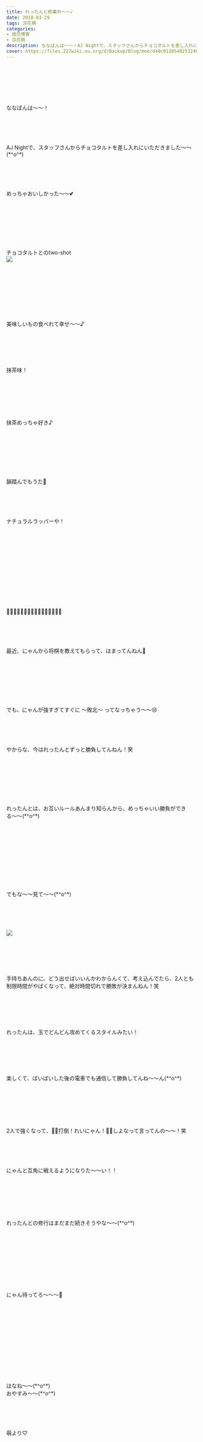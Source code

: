 ```yaml
---
title: れったんと修業中～～♪
date: 2018-03-29
tags: 涼花萌
categories: 
- 成员博客
- 涼花萌
description: ななばんは〜〜！AJ Nightで、スタッフさんからチョコタルトを差し入れにいただきました〜〜(*^o^*)めっちゃおいしかった〜〜💕チョコタルトとのtwo-shot...
cover: https://files.227wiki.eu.org/d/Backup/Blog/moe/d40c0130548253246c6c3c0be1177.jpg 
---
```

<div class="blog_detail__main">
<br/>
<br/>
<br/>
<br/>
<br/>
<br/>
ななばんは〜〜！<br/>
<br/>
<br/>
<br/>
<br/>
<br/>
AJ Nightで、スタッフさんからチョコタルトを差し入れにいただきました〜〜(*^o^*)<br/>
<br/>
<br/>
<br/>
<br/>
<br/>
めっちゃおいしかった〜〜💕<br/>
<br/>
<br/>
<br/>
<br/>
<br/>
<br/>
<br/>
<br/>
チョコタルトとのtwo-shot<br/>
<img src="https://files.227wiki.eu.org/d/Backup/Blog/moe/d40c0130548253246c6c3c0be1177.jpg"><br/>
<br/>
<br/>
<br/>
<br/>
<br/>
<br/>
<br/>
<br/>
<br/>
美味しいもの食べれて幸せ〜〜♪<br/>
<br/>
<br/>
<br/>
<br/>
<br/>
<br/>
抹茶味！<br/>
<br/>
<br/>
<br/>
<br/>
<br/>
<br/>
<br/>
抹茶めっちゃ好き♪<br/>
<br/>
<br/>
<br/>
<br/>
<br/>
<br/>
<br/>
<br/>
韻踏んでもうた🙊<br/>
<br/>
<br/>
<br/>
<br/>
<br/>
ナチュラルラッパーや！<br/>
<br/>
<br/>
<br/>
<br/>
<br/>
<br/>
<br/>
<br/>
<br/>
<br/>
<br/>
<br/>
<br/>
🍬🍬🍬🍬🍬🍬🍬🍬🍬🍬🍬🍬🍬🍬🍬🍬<br/>
<br/>
<br/>
<br/>
<br/>
<br/>
最近、にゃんから将棋を教えてもらって、はまってんねん🤗<br/>
<br/>
<br/>
<br/>
<br/>
<br/>
<br/>
<br/>
<br/>
でも、にゃんが強すぎてすぐに 〜敗北〜 ってなっちゃう〜〜😢<br/>
<br/>
<br/>
<br/>
<br/>
<br/>
やからな、今はれったんとずっと勝負してんねん！笑<br/>
<br/>
<br/>
<br/>
<br/>
<br/>
<br/>
<br/>
<br/>
れったんとは、お互いルールあんまり知らんから、めっちゃいい勝負ができる〜〜(*^o^*)<br/>
<br/>
<br/>
<br/>
<br/>
<br/>
<br/>
<br/>
<br/>
<br/>
<br/>
<br/>
でもな〜〜見て〜〜(*^o^*)<br/>
<br/>
<br/>
<br/>
<br/>
<br/>
<img src="https://files.227wiki.eu.org/d/Backup/Blog/moe/d40c0130548253246c6c3c0be1177-01.jpg"><br/>
<br/>
<br/>
<br/>
<br/>
<br/>
<br/>
手持ちあんのに、どう出せばいいんかわからんくて、考え込んでたら、2人とも制限時間がやばくなって、絶対時間切れで勝敗が決まんねん！笑<br/>
<br/>
<br/>
<br/>
<br/>
<br/>
<br/>
れったんは、玉でどんどん攻めてくるスタイルみたい！<br/>
<br/>
<br/>
<br/>
<br/>
<br/>
<br/>
楽しくて、ばいばいした後の電車でも通信して勝負してんね〜〜ん(*^o^*)<br/>
<br/>
<br/>
<br/>
<br/>
<br/>
<br/>
<br/>
2人で強くなって、👊🏻打倒！れいにゃん！👊🏻しよなって言ってんの〜〜！笑<br/>
<br/>
<br/>
<br/>
<br/>
<br/>
にゃんと互角に戦えるようになりた〜〜い！！<br/>
<br/>
<br/>
<br/>
<br/>
<br/>
<br/>
<br/>
れったんとの修行はまだまだ続きそうやな〜〜(*^o^*)<br/>
<br/>
<br/>
<br/>
<br/>
<br/>
<br/>
<br/>
<br/>
<br/>
<br/>
にゃん待ってろ〜〜〜🤗<br/>
<br/>
<br/>
<br/>
<br/>
<br/>
<br/>
<br/>
<br/>
<br/>
<br/>
<br/>
<br/>
<br/>
ほなね〜〜(*^o^*)<br/>
おやすみ〜〜(*^o^*)<br/>
<br/>
<br/>
<br/>
<br/>
<br/>
萌より♡
<!--twitter-->

<!--//twitter-->
</img></img></div>